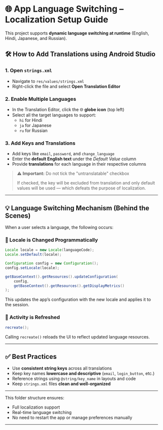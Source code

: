 # 🌐 App Language Switching – Localization Setup Guide

This project supports **dynamic language switching at runtime** (English, Hindi, Japanese, and Russian).

## 🛠 How to Add Translations using Android Studio

### 1. Open `strings.xml`
- Navigate to `res/values/strings.xml`
- Right-click the file and select **Open Translation Editor**

### 2. Enable Multiple Languages
- In the Translation Editor, click the 🌐 **globe icon** (top left)
- Select all the target languages to support:
  - `hi` for Hindi
  - `ja` for Japanese
  - `ru` for Russian

### 3. Add Keys and Translations
- Add keys like `email`, `password`, and `change_language`
- Enter the **default English text** under the *Default Value* column
- Provide **translations** for each language in their respective columns

> ⚠️ **Important:** Do not tick the "untranslatable" checkbox
> 
> If checked, the key will be excluded from translation and only default values will be used — which defeats the purpose of localization.

---

## 💡 Language Switching Mechanism (Behind the Scenes)

When a user selects a language, the following occurs:

### 🔄 Locale is Changed Programmatically
```java
Locale locale = new Locale(languageCode);
Locale.setDefault(locale);

Configuration config = new Configuration();
config.setLocale(locale);

getBaseContext().getResources().updateConfiguration(
    config,
    getBaseContext().getResources().getDisplayMetrics()
);
```
This updates the app’s configuration with the new locale and applies it to the session.

### 🔁 Activity is Refreshed
```java
recreate();
```
Calling `recreate()` reloads the UI to reflect updated language resources.

---

## ✅ Best Practices
- Use **consistent string keys** across all translations
- Keep key names **lowercase and descriptive** (`email`, `login_button`, etc.)
- Reference strings using `@string/key_name` in layouts and code
- Keep `strings.xml` files **clean and well-organized**

---

This folder structure ensures:
- Full localization support
- Real-time language switching
- No need to restart the app or manage preferences manually

---

<a href="https://github.com/user-attachments/assets/76605a15-a313-416c-85b8-0955d82a3e62" alt="Watch the video"> </a>
